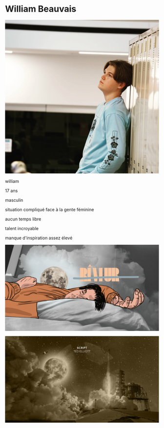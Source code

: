 # William Beauvais

![William Beauvais](images/william.jpg)

william

17 ans

masculin

situation compliqué face à la gente féminine

aucun temps libre

talent incroyable

manque d'inspiration assez élevé

![autoportrait](images/autoportrait.gif)

![generique](images/generique.jpeg)

